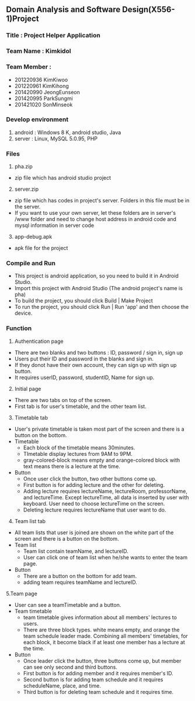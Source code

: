 ## Domain Analysis and Software Design(X556-1)Project

### Title : Project Helper Application

### Team Name : Kimkidol

### Team Member : 
+ 201220936 KimKiwoo
+ 201220961 KimKihong
+ 201420990 JeongEunseon
+ 201420995 ParkSungmi
+ 201421020 SonMinseok


### Develop environment
1. android : Windows 8 K, android studio, Java
2. server : Linux, MySQL 5.0.95, PHP


### Files
1. pha.zip
  + zip file which has android studio project

2. server.zip
  + zip file which has codes in project's server. Folders in this file must be in the server.
  + If you want to use your own server, let these folders are in server's /www folder and need to change host address in android code and mysql information in server code

3. app-debug.apk
  + apk file for the project


### Compile and Run
+ This project is android application, so you need to build it in Android Studio. 
+ Import this project with Android Studio (The android project's name is pha)
+ To build the project, you should click Build | Make Project
+ To run the project, you should click Run | Run 'app' and then choose the device.


### Function
1. Authentication page
 - There are two blanks and two buttons : ID, password / sign in, sign up
 - Users put their ID and password in the blanks and sign in.
 - If they donot have their own account, they can sign up with sign up button.
 - It requires userID, password, studentID, Name for sign up.

2. Initial page
 - There are two tabs on top of the screen.
 - First tab is for user's timetable, and the other team list.

3. Timetable tab
 - User's private timetable is taken most part of the screen and there is a button on the bottom.
 - Timetable
   - Each block of the timetable means 30minutes.
   - TImetable display lectures from 9AM to 9PM.
   - gray-colored-block means empty and orange-colored block with text means there is a lecture at the time.
 - Button
   - Once user click the button, two other buttons come up.
   - First button is for adding lecture and the other for deleting.
   - Adding lecture requires lectureName, lectureRoom, professorName, and lectureTime. Except lectureTime, all data is inserted by user with keyboard. User need to choose lectureTime on the screen.
   - Deleting lecture requires lectureName that user want to do.

4. Team list tab
 - All team lists that user is joined are shown on the white part of the screen and there is a button on the bottom.
 - Team list
   - Team list contain teamName, and lectureID.
   - User can click one of team list when he/she wants to enter the team page.
 - Button
   - There are a button on the bottom for add team.
   - adding team requires teamName and lectureID.

5.Team page
 - User can see a teamTimetable and a button.
 - Team timetable
   - team timetable gives information about all members' lectures to users.
   - There are three block types. white means empty, and orange the team schedule leader made. Combining all members' timetables, for each block, it become black if at least one member has a lecture at the time.
 - Button
   - Once leader click the button, three buttons come up, but member can see only second and third buttons.
   - First button is for adding member and it requires member's ID.
   - Second button is for adding team schedule and it requires scheduleName, place, and time.
   - Third button is for deleting team schedule and it requires time.


